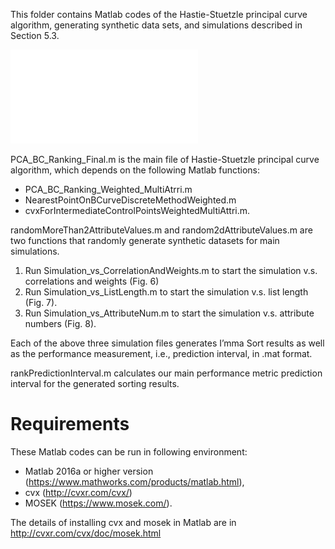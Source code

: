 This folder contains Matlab codes of the Hastie-Stuetzle principal curve algorithm, generating synthetic data sets, and simulations described in Section 5.3.

![image](images/ImmaFontImg_v05.pdf)

PCA_BC_Ranking_Final.m is the main file of Hastie-Stuetzle principal curve algorithm, which depends on the following Matlab functions:

- PCA_BC_Ranking_Weighted_MultiAtrri.m
- NearestPointOnBCurveDiscreteMethodWeighted.m
- cvxForIntermediateControlPointsWeightedMultiAttri.m.

randomMoreThan2AttributeValues.m and random2dAttributeValues.m are two functions that randomly generate synthetic datasets for main simulations.

1. Run Simulation_vs_CorrelationAndWeights.m to start the simulation v.s. correlations and weights (Fig. 6)
2. Run Simulation_vs_ListLength.m to start the simulation v.s. list length (Fig. 7). 
3. Run Simulation_vs_AttributeNum.m to start the simulation v.s. attribute numbers (Fig. 8). 

Each of the above three simulation files generates I’mma Sort results as well as the performance measurement, i.e., prediction interval, in .mat format.

rankPredictionInterval.m calculates our main performance metric prediction interval for the generated sorting results.

# Requirements
These Matlab codes can be run in following environment:
- Matlab 2016a or higher version (https://www.mathworks.com/products/matlab.html), 
- cvx (http://cvxr.com/cvx/) 
-	MOSEK (https://www.mosek.com/).

The details of installing cvx and mosek in Matlab are in http://cvxr.com/cvx/doc/mosek.html
